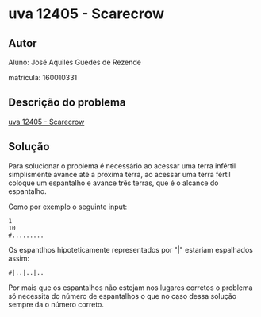# uva 12405 - Scarecrow

## Autor

Aluno: José Aquiles Guedes de Rezende

matricula: 160010331

## Descrição do problema

[uva 12405 - Scarecrow](https://uva.onlinejudge.org/index.php?option=com_onlinejudge&Itemid=8&category=24&page=show_problem&problem=3836 "clique aqui para acessar a descrição do problema")

## Solução

Para solucionar o problema é necessário ao acessar uma terra infértil simplismente avance até a próxima terra,
ao acessar uma terra fértil coloque um espantalho e avance três terras, que é o alcance do espantalho.

Como por exemplo o seguinte input:

    1
    10
    #.........

Os espantlhos hipoteticamente representados por "|" estariam espalhados assim:

    #|..|..|..

Por mais que os espantalhos não estejam nos lugares corretos o problema só necessita do número de espantalhos o que no caso dessa solução sempre da o número correto.

